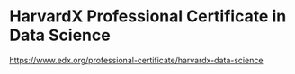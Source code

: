 # HarvardX Professional Certificate in Data Science
https://www.edx.org/professional-certificate/harvardx-data-science
